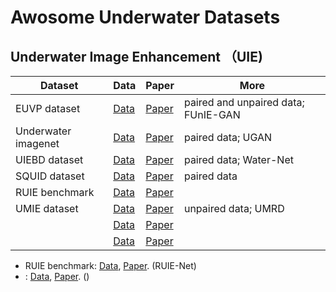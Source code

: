 Awosome Underwater Datasets
============================
Underwater Image Enhancement （UIE)
----------------------------

|Dataset|Data|Paper|More|
| --- | --- | --- | --- |
|EUVP dataset|[Data](http://irvlab.cs.umn.edu/resources/euvp-dataset)|[Paper](https://arxiv.org/abs/1903.09766)|paired and unpaired data; FUnIE-GAN|
|Underwater imagenet|[Data](http://irvlab.cs.umn.edu/resources/)|[Paper](https://ieeexplore.ieee.org/document/8460552)|paired data; UGAN|
|UIEBD dataset|[Data](https://li-chongyi.github.io/proj_benchmark.html)|[Paper](https://arxiv.org/abs/1901.05495)|paired data; Water-Net|
|SQUID dataset|[Data](http://csms.haifa.ac.il/profiles/tTreibitz/datasets/ambient_forwardlooking/index.html)|[Paper](https://arxiv.org/abs/1811.01343)|paired data|
|RUIE benchmark|[Data](https://github.com/dlut-dimt/Realworld-Underwater-Image-Enhancement-RUIE-Benchmark)|[Paper](https://arxiv.org/abs/1901.05320)||
|UMIE dataset|[Data](https://github.com/Idea89560041/UMIE)|[Paper](https://ieeexplore.ieee.org/document/10275315)|unpaired data; UMRD|
||[Data]()|[Paper]()||
||[Data]()|[Paper]()||



- RUIE benchmark: [Data](), [Paper](). (RUIE-Net)
- : [Data](), [Paper](). ()
